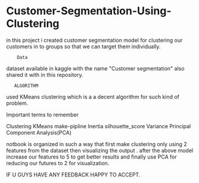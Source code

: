 # Customer-Segmentation-Using-Clustering
in this project i created customer segmentation model for clustering our customers in to groups so that we can target them individually.


        Data 


dataset available in kaggle with the name "Customer segmentation" also shared it with in this repository.


       ALGORITHM
     
     
used KMeans clustering which is a a decent algorithm for such kind of problem.


Important terms to remember


Clustering
KMeans
make-pipline
Inertia
silhouette_score
Variance
Principal Component Analysis(PCA)


notbook is organized in such a way that first make clustering only using 2 features from the dataset then visualizing the output .
after the above model increase our features to 5 to get better results and finally use PCA for reducing our futures to 2 for visualization.


IF U GUYS HAVE ANY FEEDBACK HAPPY TO ACCEPT.
